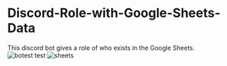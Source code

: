 # Discord-Role-with-Google-Sheets-Data
 This discord bot gives a role of who exists in the Google Sheets.
![botest test](https://user-images.githubusercontent.com/70581331/183676543-b2c2d8db-da41-479f-b2c2-b9212cfc30d8.png)
![sheets](https://user-images.githubusercontent.com/70581331/183676568-0f03c4e1-07ed-4ce1-ad3d-8a2626138121.png)
